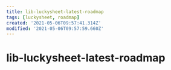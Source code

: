 ```yaml
---
title: lib-luckysheet-latest-roadmap
tags: [luckysheet, roadmap]
created: '2021-05-06T09:57:41.314Z'
modified: '2021-05-06T09:57:59.660Z'
---
```


# lib-luckysheet-latest-roadmap


